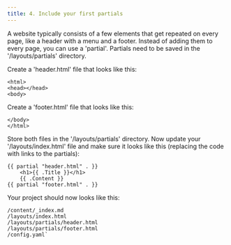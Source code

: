 ```yaml
---
title: 4. Include your first partials
---
```


A website typically consists of a few elements that get repeated on every page, like a header with a menu and a footer. Instead of adding them to every page, you can use a 'partial'. Partials need to be saved in the '/layouts/partials' directory. 

Create a 'header.html' file that looks like this:

```
<html>
<head></head>
<body>
```

Create a 'footer.html' file that looks like this:

```
</body>
</html>
```

Store both files in the '/layouts/partials' directory. Now update your '/layouts/index.html' file and make sure it looks like this (replacing the code with links to the partials):

```
{{ partial "header.html" . }}
    <h1>{{ .Title }}</h1>
    {{ .Content }}
{{ partial "footer.html" . }}
```

Your project should now looks like this:

```
/content/_index.md
/layouts/index.html
/layouts/partials/header.html
/layouts/partials/footer.html
/config.yaml`
```